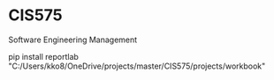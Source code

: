 # CIS575
Software Engineering Management

pip install reportlab
"C:/Users/kko8/OneDrive/projects/master/CIS575/projects/workbook"
